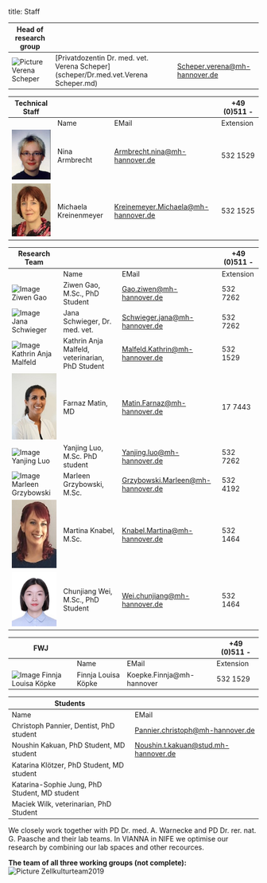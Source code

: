 title: Staff

|Head of research group|        |   |
|--------------|:---------------|----|
|![Picture Verena Scheper](Verena.jpg) |[Privatdozentin Dr. med. vet. Verena Scheper](scheper/Dr.med.vet.Verena Scheper.md)|	Scheper.verena@mh-hannover.de| +49 (0)511 532 4369 |


|Technical Staff|                     |      |    +49 (0)511 -  |
|--------------|:---------------------|------|-----|
|   |Name| EMail|Extension|
|![Armbrecht Nina](Nina.jpg) | Nina Armbrecht	|	Armbrecht.nina@mh-hannover.de     | 532 1529|
|![Kreienmeyer Michaela](Michaela.jpg) | Michaela Kreinenmeyer	|	Kreinemeyer.Michaela@mh-hannover.de   | 532 1525|

|Research Team  |    |  | +49 (0)511 - |
|---------|:------|------|-----|
|   |Name| EMail|Extension|
|![Image Ziwen Gao](Ziwen.jpg)  | Ziwen Gao, M.Sc., PhD Student  	|	Gao.ziwen@mh-hannover.de | 532 7262|
| ![Image Jana Schwieger](Schwieger.jpg) |Jana Schwieger, Dr. med. vet. | Schwieger.jana@mh-hannover.de|532 7262|
| ![Image Kathrin Anja Malfeld](malfeld.jpg)  | Kathrin Anja Malfeld, veterinarian, PhD Student |  Malfeld.Kathrin@mh-hannover.de |532 1529 |
| ![Image Farnaz Matin](MatinF.jpg) |  Farnaz Matin, MD|	Matin.Farnaz@mh-hannover.de| 17 7443|   
| ![Image Yanjing Luo](.jpg) |  Yanjing Luo, M.Sc. PhD student|	Yanjing.luo@mh-hannover.de| 532 7262| 
| ![Image Marleen Grzybowski](Grzybowski.jpg) | Marleen Grzybowski, M.Sc.| Grzybowski.Marleen@mh-hannover.de | 532 4192|
| ![Image Martina Knabel](Knabel.JPG) | Martina Knabel, M.Sc.| Knabel.Martina@mh-hannover.de | 532 1464 |
| ![Image Chunjiang Wei](suzy1.jpg)  | Chunjiang Wei, M.Sc., PhD Student  	|	Wei.chunjiang@mh-hannover.de | 532 1464|

|FWJ|                     |      |    +49 (0)511 -  |
|--------------|:---------------------|------|-----|
|   |Name| EMail|Extension|
|![Image Finnja Louisa Köpke ](.jpg) | Finnja Louisa Köpke | Koepke.Finnja@mh-hannover| 532 1529|


|  Students   ||
|-----------|-------------|
|Name| EMail|
|Christoph Pannier, Dentist, PhD student|Pannier.christoph@mh-hannover.de|
|Noushin Kakuan, PhD Student, MD student|Noushin.t.kakuan@stud.mh-hannover.de|
|Katarina Klötzer, PhD Student, MD student|
|Katarina-Sophie Jung, PhD Student, MD student|
|Maciek Wilk, veterinarian, PhD Student|





We closely work together with PD Dr. med. A. Warnecke and PD Dr. rer. nat. G. Paasche and their lab teams. In VIANNA in NIFE we optimise our research by combining our lab spaces and other recources. 

**The team of all three working groups (not complete):** 
![Picture Zellkulturteam2019](Zellkulturteam2019.jpg)  
